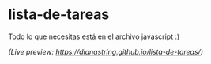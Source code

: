 # lista-de-tareas

Todo lo que necesitas está en el archivo javascript :)

_(Live preview: https://dianastring.github.io/lista-de-tareas/)_
